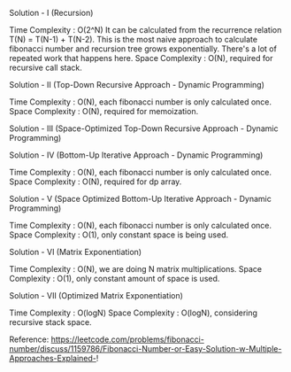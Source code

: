 Solution - I (Recursion)

Time Complexity : O(2^N) It can be calculated from the recurrence relation T(N) = T(N-1) + T(N-2). This is the most naive approach to calculate fibonacci number and recursion tree grows exponentially. There's a lot of repeated work that happens here.
Space Complexity : O(N), required for recursive call stack.

Solution - II (Top-Down Recursive Approach - Dynamic Programming)

Time Complexity : O(N), each fibonacci number is only calculated once.
Space Complexity : O(N), required for memoization.

Solution - III (Space-Optimized Top-Down Recursive Approach - Dynamic Programming)

Solution - IV (Bottom-Up Iterative Approach - Dynamic Programming)

Time Complexity : O(N), each fibonacci number is only calculated once.
Space Complexity : O(N), required for dp array.

Solution - V (Space Optimized Bottom-Up Iterative Approach - Dynamic Programming)

Time Complexity : O(N), each fibonacci number is only calculated once.
Space Complexity : O(1), only constant space is being used.


Solution - VI (Matrix Exponentiation)

Time Complexity : O(N), we are doing N matrix multiplications.
Space Complexity : O(1), only constant amount of space is used.

Solution - VII (Optimized Matrix Exponentiation)

Time Complexity : O(logN)
Space Complexity : O(logN), considering recursive stack space.


Reference:
https://leetcode.com/problems/fibonacci-number/discuss/1159786/Fibonacci-Number-or-Easy-Solution-w-Multiple-Approaches-Explained-!